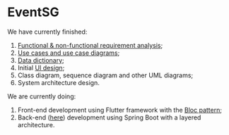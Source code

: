 # EventSG

We have currently finished:
1. [Functional & non-functional requirement analysis](https://github.com/DouMaokang/EventSG/blob/master/Functional%20%26%20Non-Functional%20Requirements%20-%20Lab%201.pdf);
2. [Use cases and use case diagrams](https://github.com/DouMaokang/Evehttps://github.com/DouMaokang/EventSG/blob/backend/maokang/main/README.mdntSG/blob/master/Use%20Case%20Description%20-%20Lab%201.pdf);
3. [Data dictionary](https://github.com/DouMaokang/EventSG/blob/master/Data%20Dictionary%20-%20Lab%201.pdf);
4. Initial [UI design](https://www.figma.com/proto/vuZk1jsc9zCfgahoaXrLXG/UI-Mockup?node-id=1%3A2&scaling=scale-down);
5. Class diagram, sequence diagram and other UML diagrams;
6. System architecture design.

We are currently doing:
1. Front-end development using Flutter framework with the [Bloc pattern](https://bloclibrary.dev/#/);
2. Back-end ([here](https://github.com/DouMaokang/EventSG-backend)) development using Spring Boot with a layered architecture.
